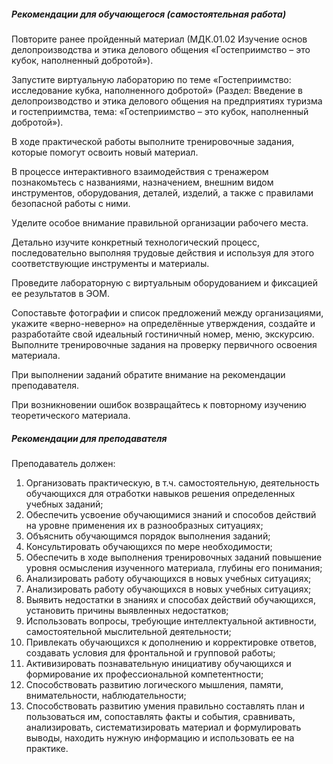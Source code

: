##### Рекомендации для обучающегося (самостоятельная работа)
Повторите ранее пройденный материал (МДК.01.02 Изучение основ делопроизводства и этика делового общения «Гостеприимство – это кубок, наполненный добротой»).

Запустите виртуальную лабораторию по теме «Гостеприимство: исследование кубка, наполненного добротой» (Раздел: Введение в делопроизводство и этика делового общения на предприятиях туризма и гостеприимства, тема: «Гостеприимство – это кубок, наполненный добротой»).

В ходе практической работы выполните тренировочные задания, которые помогут освоить новый материал.

В процессе интерактивного взаимодействия с тренажером познакомьтесь с названиями, назначением, внешним видом инструментов, оборудования, деталей, изделий, а также с правилами безопасной работы с ними.

Уделите особое внимание правильной организации рабочего места.

Детально изучите конкретный технологический процесс, последовательно выполняя трудовые действия и используя для этого соответствующие инструменты и материалы.

Проведите лабораторную с виртуальным оборудованием и фиксацией ее результатов в ЭОМ.

Сопоставьте фотографии и список предложений между организациями, укажите «верно-неверно» на определённые утверждения, создайте и разработайте свой идеальный гостиничный номер, меню, экскурсию. Выполните тренировочные задания на проверку первичного освоения материала.

При выполнении заданий обратите внимание на рекомендации преподавателя.

При возникновении ошибок возвращайтесь к повторному изучению теоретического материала.

##### Рекомендации для преподавателя
Преподаватель должен:
1. Организовать практическую, в т.ч. самостоятельную, деятельность обучающихся для отработки навыков решения определенных учебных заданий;
1. Обеспечить усвоение обучающимися знаний и способов действий на уровне применения их в разнообразных ситуациях;
1. Объяснить обучающимся порядок выполнения заданий;
1. Консультировать обучающихся по мере необходимости;
1. Обеспечить в ходе выполнения тренировочных заданий повышение уровня осмысления изученного материала, глубины его понимания;
1. Анализировать работу обучающихся в новых учебных ситуациях;
1. Анализировать работу обучающихся в новых учебных ситуациях;
1. Выявить недостатки в знаниях и способах действий обучающихся, установить причины выявленных недостатков;
1. Использовать вопросы, требующие интеллектуальной активности, самостоятельной мыслительной деятельности;
1. Привлекать обучающихся к дополнению и корректировке ответов, создавать условия для фронтальной и групповой работы;
1. Активизировать познавательную инициативу обучающихся и формирование их профессиональной компетентности;
1. Способствовать развитию логического мышления, памяти, внимательности, наблюдательности;
1. Способствовать развитию умения правильно составлять план и пользоваться им, сопоставлять факты и события, сравнивать, анализировать, систематизировать материал и формулировать выводы, находить нужную информацию и использовать ее на практике.